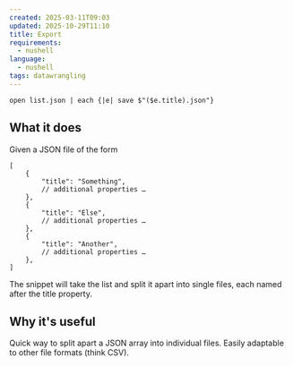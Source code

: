 ```yaml
---
created: 2025-03-11T09:03
updated: 2025-10-29T11:10
title: Export
requirements:
  - nushell
language:
  - nushell
tags: datawrangling
---
```


```nushell
open list.json | each {|e| save $"($e.title).json"}
```

## What it does

Given a JSON file of the form

```jsonc
[
	{
		"title": "Something",
		// additional properties …
	},
	{
		"title": "Else",
		// additional properties …
	},
	{
		"title": "Another",
		// additional properties …
	},
]
```

The snippet will take the list and split it apart into single files, each named after the title property.

## Why it's useful
Quick way to split apart a JSON array into individual files. Easily adaptable to other file formats (think CSV).